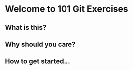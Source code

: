 # Welcome to 101 Git Exercises

 ## What is this?

 ## Why should you care?

 ## How to get started...